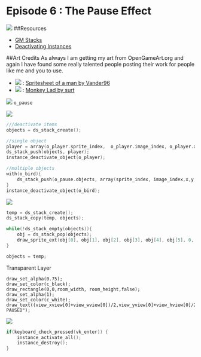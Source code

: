 Episode 6 : The Pause Effect
===
![](http://i.imgur.com/ZRk4hp7.png)
##Resources
- [GM Stacks](http://docs.yoyogames.com/source/dadiospice/002_reference/data%20structures/ds%20stacks/index.html)
- [Deactivating Instances](http://docs.yoyogames.com/source/dadiospice/002_reference/objects%20and%20instances/instances/deactivating%20instances/index.html)

##Art Credits
As always I am getting my art from OpenGameArt.org and again I have found some really talented people posting their work for people like me and you to use.
- ![](http://i.imgur.com/SWD79kR.png) : [Spritesheet of a man by Vander96](http://opengameart.org/content/spritesheet-of-a-man)
- ![](http://i.imgur.com/qGHRE3d.png) : [Monkey Lad by surt](http://opengameart.org/content/monkey-lad-in-magical-planet)

![](http://i.imgur.com/cPSLKjF.png) `o_pause`

![](http://i.imgur.com/zhS4Oah.png)
```c
///deactivate items
objects = ds_stack_create();

//single object
player = array(o_player.sprite_index,  o_player.image_index, o_player.x, o_player.y, o_player.image_xscale, o_player.image_yscale);
ds_stack_push(objects, player);
instance_deactivate_object(o_player);

//multiple objects
with(o_bird){
    ds_stack_push(o_pause.objects, array(sprite_index, image_index,x,y, image_xscale, image_yscale));
}
instance_deactivate_object(o_bird);
```
![](http://i.imgur.com/R3eInBt.png)
```c
temp = ds_stack_create();
ds_stack_copy(temp, objects);

while(!ds_stack_empty(objects)){
    obj = ds_stack_pop(objects);
    draw_sprite_ext(obj[0], obj[1], obj[2], obj[3], obj[4], obj[5], 0, c_white, 1);
}

objects = temp;
```
Transparent Layer
```
draw_set_alpha(0.75);
draw_set_color(c_black);
draw_rectangle(0,0,room_width, room_height,false);
draw_set_alpha(1);
draw_set_color(c_white);
draw_text((view_xview[0]+view_wview[0])/2,view_yview[0]+view_hview[0]/2,"GAME PAUSED");
```

![](http://i.imgur.com/ZuiP6J1.png)
```c
if(keyboard_check_pressed(vk_enter)) {
    instance_activate_all();
    instance_destroy();
}
```
